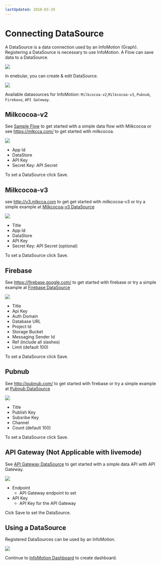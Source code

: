 ```yaml
---
lastUpdated: 2018-03-29
---
```


# Connecting DataSource

A DataSource is a data connection used by an InfoMotion (Graph). 
Registering a DataSource is necessary to use InfoMotion. 
A Flow can save data to a DataSource. 

![](/_asset/images/InfoMotion/datasources/aboutdatasource.png) 

In enebular, you can create & edit DataSource. 

![](/_asset/images/InfoMotion/datasources/datasource.png) 


Available datasources for InfoMotion:
`Milkcocoa-v2`,`Milkcocoa-v3`, `Pubnub`, `Firebase`, `API Gateway`.

## Milkcocoa-v2

See [Sample Flow](../Flow/FlowExampleMilkcocoa.md) to get started with a simple data flow with Milkcocoa or see https://mlkcca.com/ to get started with milkcocoa. 

![](/_asset/images/InfoMotion/datasources/milkcocoa.png) 

* App Id 
* DataStore 
* API Key 
* Secret Key: API Secret 

To set a DataSource click Save. 

## Milkcocoa-v3 

see http://v3.mlkcca.com to get get started with milkcocoa-v3 or try a simple example at [Milkcocoa-v3  DataSource](./DatasourceMilkcocoa-v3.md)

![](/_asset/images/InfoMotion/datasources/milkcocoa-v3.png)

* Title 
* App Id 
* DataStore 
* API Key 
* Secret Key: API Secret (optional)

To set a DataSource click Save. 

## Firebase 

See https://firebase.google.com/ to get started with firebase or try a simple example at [Firebase DataSource](./DatasourceFirebase.md)

![](/_asset/images/InfoMotion/datasources/firebase.png)

* Title
* Api Key
* Auth Domain
* Database URL
* Project Id
* Storage Bucket
* Messaging Sender Id
* Ref (include all slashes)
* Limit (default 100)

To set a DataSource click Save. 

## Pubnub 

See http://pubnub.com/ to get started with firebase or try a simple example at [Pubnub  DataSource](./DatasourcePubnub.md)

![](/_asset/images/InfoMotion/datasources/pubnub.png)

* Title 
* Publish Key 
* Subsribe Key 
* Channel 
* Count (default 100) 

To set a DataSource click Save. 

## API Gateway (Not Applicable with livemode) 

See [API Gateway DataSource](./DatasourceAPIGateway.md) to get started with a simple data API with API Gateway.

![](/_asset/images/InfoMotion/datasources/apigateway.png)

* Endpoint
	* API Gateway endpoint to set
* API Key
	* API Key for the API Gateway

Cick Save to set the DataSource.

## Using a DataSource 

Registered DataSources can be used by an InfoMotion. 

![](/_asset/images/InfoMotion/datasources/usingdatasource.png)

Continue to [InfoMotion Dashboard](./CreateInfoMotion.md) to create dashboard.
